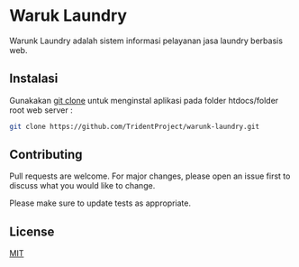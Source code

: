 # Waruk Laundry

Warunk Laundry adalah sistem informasi pelayanan jasa laundry berbasis web.

## Instalasi

Gunakakan [git clone](https://pip.pypa.io/en/stable/) untuk menginstal aplikasi pada folder htdocs/folder root web server :

```bash
git clone https://github.com/TridentProject/warunk-laundry.git
```

## Contributing
Pull requests are welcome. For major changes, please open an issue first to discuss what you would like to change.

Please make sure to update tests as appropriate.

## License
[MIT](https://choosealicense.com/licenses/mit/)
